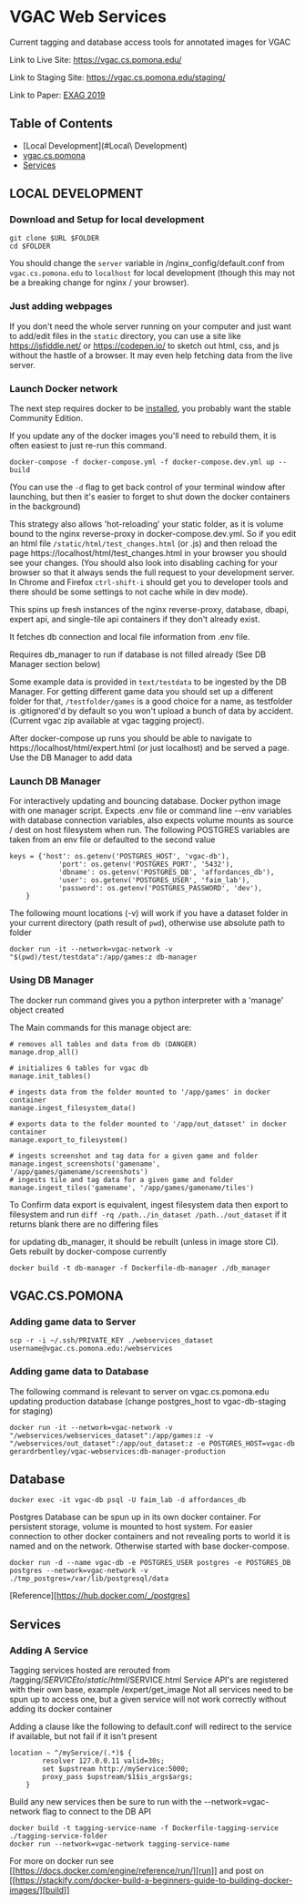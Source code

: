 # VGAC Web Services

Current tagging and database access tools for annotated images for VGAC

Link to Live Site: https://vgac.cs.pomona.edu/

Link to Staging Site: https://vgac.cs.pomona.edu/staging/

Link to Paper: [EXAG 2019](http://www.exag.org/papers/EXAG_2019_paper_13.pdf)

## Table of Contents

- [Local Development](#Local\ Development)
- [vgac.cs.pomona](#VGAC.CS.POMONA)
- [Services](#services)

## LOCAL DEVELOPMENT

### Download and Setup for local development
```
git clone $URL $FOLDER
cd $FOLDER
```
You should change the `server` variable in /nginx_config/default.conf from `vgac.cs.pomona.edu` to `localhost` for local development (though this may not be a breaking change for nginx / your browser).

### Just adding webpages
If you don't need the whole server running on your computer and just want to add/edit files in the `static` directory, you can use a site like https://jsfiddle.net/ or https://codepen.io/ to sketch out html, css, and js without the hastle of a browser. It may even help fetching data from the live server.

### Launch Docker network
The next step requires docker to be [installed](https://docs.docker.com/v17.09/engine/installation/#supported-platforms), you probably want the stable Community Edition.

If you update any of the docker images you'll need to rebuild them, it is often easiest to just re-run this command.
```
docker-compose -f docker-compose.yml -f docker-compose.dev.yml up --build
```

(You can use the `-d` flag to get back control of your terminal window after launching, but then it's easier to forget to shut down the docker containers in the background)

This strategy also allows 'hot-reloading' your static folder, as it is volume bound to the nginx reverse-proxy in docker-compose.dev.yml. So if you edit an html file `/static/html/test_changes.html` (or .js) and then reload the page https://localhost/html/test_changes.html in your browser you should see your changes. (You should also look into disabling caching for your browser so that it always sends the full request to your development server. In Chrome and Firefox `ctrl-shift-i` should get you to developer tools and there should be some settings to not cache while in dev mode). 

This spins up fresh instances of the nginx reverse-proxy, database, dbapi, expert api, and single-tile api containers if they don't already exist.

It fetches db connection and local file information from .env file.

Requires db_manager to run if database is not filled already (See DB Manager section below)

Some example data is provided in `text/testdata` to be ingested by the DB Manager. For getting different game data you should set up a different folder for that, `/testfolder/games` is a good choice for a name, as testfolder is .gitignored'd by default so you won't upload a bunch of data by accident. (Current vgac zip available at vgac tagging project). 

After docker-compose up runs you should be able to navigate to https://localhost/html/expert.html (or just localhost) and be served a page. Use the DB Manager to add data

### Launch DB Manager

For interactively updating and bouncing database. Docker python image with one manager script. Expects .env file or command line --env variables with database connection variables, also expects volume mounts as source / dest on host filesystem when run.
The following POSTGRES variables are taken from an env file or defaulted to the second value
```
keys = {'host': os.getenv('POSTGRES_HOST', 'vgac-db'),
            'port': os.getenv('POSTGRES_PORT', '5432'),
            'dbname': os.getenv('POSTGRES_DB', 'affordances_db'),
            'user': os.getenv('POSTGRES_USER', 'faim_lab'),
            'password': os.getenv('POSTGRES_PASSWORD', 'dev'),
    }
```

The following mount locations (-v) will work if you have a dataset folder in your current directory (path result of `pwd`), otherwise use absolute path to folder
```
docker run -it --network=vgac-network -v "$(pwd)/test/testdata":/app/games:z db-manager
```

### Using DB Manager
The docker run command gives you a python interpreter with a 'manage' object created

The Main commands for this manage object are:
```
# removes all tables and data from db (DANGER)
manage.drop_all()

# initializes 6 tables for vgac db
manage.init_tables()

# ingests data from the folder mounted to '/app/games' in docker container
manage.ingest_filesystem_data()

# exports data to the folder mounted to '/app/out_dataset' in docker container
manage.export_to_filesystem()

# ingests screenshot and tag data for a given game and folder
manage.ingest_screenshots('gamename', '/app/games/gamename/screenshots')
# ingests tile and tag data for a given game and folder
manage.ingest_tiles('gamename', '/app/games/gamename/tiles')
```

To Confirm data export is equivalent, ingest filesystem data then export to filesystem and run `diff -rq /path../in_dataset /path../out_dataset` if it returns blank there are no differing files

for updating db_manager, it should be rebuilt (unless in image store CI). Gets rebuilt by docker-compose currently
```
docker build -t db-manager -f Dockerfile-db-manager ./db_manager
```


## VGAC.CS.POMONA
### Adding game data to Server
```
scp -r -i ~/.ssh/PRIVATE_KEY ./webservices_dataset username@vgac.cs.pomona.edu:/webservices
```

### Adding game data to Database
The following command is relevant to server on vgac.cs.pomona.edu updating production database (change postgres_host to vgac-db-staging for staging)
```
docker run -it --network=vgac-network -v "/webservices/webservices_dataset":/app/games:z -v "/webservices/out_dataset":/app/out_dataset:z -e POSTGRES_HOST=vgac-db gerardrbentley/vgac-webservices:db-manager-production
```

## Database
```
docker exec -it vgac-db psql -U faim_lab -d affordances_db
```

Postgres Database can be spun up in its own docker container. For persistent storage, volume is mounted to host system. For easier connection to other docker containers and not revealing ports to world it is named and on the network. Otherwise started with base docker-compose.

```
docker run -d --name vgac-db -e POSTGRES_USER postgres -e POSTGRES_DB postgres --network=vgac-network -v ./tmp_postgres=/var/lib/postgresql/data
```

[Reference][https://hub.docker.com/_/postgres]

## Services

### Adding A Service
Tagging services hosted are rerouted from /tagging/$SERVICE to /static/html/$SERVICE.html
Service API's are registered with their own base, example /expert/get_image
Not all services need to be spun up to access one, but a given service will not work correctly without adding its docker container

Adding a clause like the following to default.conf will redirect to the service if available, but not fail if it isn't present
```
location ~ ^/myService/(.*)$ {
        resolver 127.0.0.11 valid=30s;
        set $upstream http://myService:5000;
        proxy_pass $upstream/$1$is_args$args;
    }
```

Build any new services then be sure to run with the --network=vgac-network flag to connect to the DB API
```
docker build -t tagging-service-name -f Dockerfile-tagging-service ./tagging-service-folder
docker run --network=vgac-network tagging-service-name
```
For more on docker run see [[https://docs.docker.com/engine/reference/run/][run]] and post on [[https://stackify.com/docker-build-a-beginners-guide-to-building-docker-images/][build]] 
